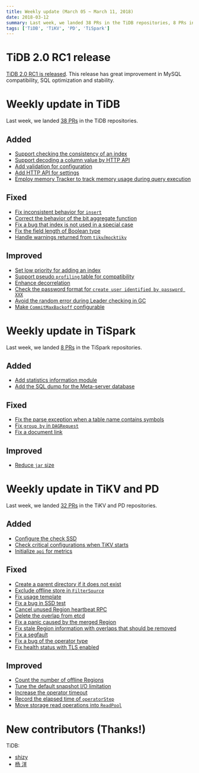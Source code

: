 ```yaml
---
title: Weekly update (March 05 ~ March 11, 2018)
date: 2018-03-12
summary: Last week, we landed 38 PRs in the TiDB repositories, 8 PRs in the TiSpark repositories, and  32 PRs in the TiKV and PD repositories.
tags: ['TiDB', 'TiKV', 'PD', 'TiSpark']
---
```


# TiDB 2.0 RC1 release

[TiDB 2.0 RC1 is released](https://pingcap.com/docs/dev/releases/2rc1/). This release has great improvement in MySQL compatibility, SQL optimization and stability.

# Weekly update in TiDB

Last week, we landed [38 PRs](https://github.com/search?utf8=%E2%9C%93&q=repo%3Apingcap%2Ftidb+is%3Apr+is%3Amerged+merged%3A2018-03-05..2018-03-11) in the TiDB repositories.

## Added

- [Support checking the consistency of an index](https://github.com/pingcap/tidb/pull/5932)
- [Support decoding a column value by HTTP API](https://github.com/pingcap/tidb/pull/5927)
- [Add validation for configuration](https://github.com/pingcap/tidb/pull/5864)
- [Add HTTP API for settings](https://github.com/pingcap/tidb/pull/5860)
- [Employ memory Tracker to track memory usage during query execution](https://github.com/pingcap/tidb/pull/5826)

## Fixed

- [Fix inconsistent behavior for `insert`](https://github.com/pingcap/tidb/pull/5968)
- [Correct the behavior of the bit aggregate function](https://github.com/pingcap/tidb/pull/5954)
- [Fix a bug that index is not used in a special case](https://github.com/pingcap/tidb/pull/5947)
- [Fix the field length of Boolean type](https://github.com/pingcap/tidb/pull/5944)
- [Handle warnings returned from `tikv`/`mocktikv`](https://github.com/pingcap/tidb/pull/5906)

## Improved

- [Set low priority for adding an index](https://github.com/pingcap/tidb/pull/5976)
- [Support pseudo `profiling` table for compatibility](https://github.com/pingcap/tidb/pull/5960)
- [Enhance decorrelation](https://github.com/pingcap/tidb/pull/5953)
- [Check the password format for `create user identified by password XXX`](https://github.com/pingcap/tidb/pull/5948)
- [Avoid the random error during Leader checking in GC](https://github.com/pingcap/tidb/pull/5816)
- [Make `CommitMaxBackoff` configurable](https://github.com/pingcap/tidb/pull/5764)

# Weekly update in TiSpark

Last week, we landed [8 PRs](https://github.com/pingcap/tispark/pulls?utf8=%E2%9C%93&q=is%3Apr+is%3Amerged+merged%3A2018-03-05..2018-03-11) in the TiSpark repositories.

## Added

* [Add statistics information module](https://github.com/pingcap/tispark/pull/244)
* [Add the SQL dump for the Meta-server database](https://github.com/pingcap/tispark/pull/247)

## Fixed

* [Fix the parse exception when a table name contains symbols](https://github.com/pingcap/tispark/pull/252)
* [Fix `group by` in `DAGRequest`](https://github.com/pingcap/tispark/pull/256)
* [Fix a document link](https://github.com/pingcap/tispark/pull/260)

## Improved

* [Reduce `jar` size](https://github.com/pingcap/tispark/pull/254)

# Weekly update in TiKV and PD

Last week, we landed [32 PRs](https://github.com/search?q=repo%3Apingcap%2Ftikv+repo%3Apingcap%2Fpd+is%3Apr+is%3Amerged+merged%3A2018-03-05..2018-03-11) in the TiKV and PD repositories.

## Added

- [Configure the check SSD](https://github.com/pingcap/tikv/pull/2747)
- [Check critical configurations when TiKV starts](https://github.com/pingcap/tikv/pull/2764)
- [Initialize `api` for metrics](https://github.com/pingcap/tikv/pull/2780)

## Fixed

- [Create a parent directory if it does not exist](https://github.com/pingcap/tikv/pull/2809)
- [Exclude offline store in `FilterSource`](https://github.com/pingcap/pd/pull/983)
- [Fix usage template](https://github.com/pingcap/pd/pull/982)
- [Fix a bug in SSD test](https://github.com/pingcap/tikv/pull/2802)
- [Cancel unused Region heartbeat RPC](https://github.com/pingcap/tikv/pull/2798)
- [Delete the overlap from etcd](https://github.com/pingcap/pd/pull/979)
- [Fix a panic caused by the merged Region](https://github.com/pingcap/pd/pull/978)
- [Fix stale Region information with overlaps that should be removed](https://github.com/pingcap/pd/pull/977)
- [Fix a segfault](https://github.com/pingcap/tikv/pull/2791)
- [Fix a bug of the operator type](https://github.com/pingcap/pd/pull/975)
- [Fix health status with TLS enabled](https://github.com/pingcap/pd/pull/969)

## Improved

- [Count the number of offline Regions](https://github.com/pingcap/pd/pull/986)
- [Tune the default snapshot I/O limitation](https://github.com/pingcap/tikv/pull/2808)
- [Increase the operator timeout](https://github.com/pingcap/pd/pull/981)
- [Record the elapsed time of `operatorStep`](https://github.com/pingcap/pd/pull/980)
- [Move storage read operations into `ReadPool`](https://github.com/pingcap/tikv/pull/2713)

# New contributors (Thanks!)

TiDB: 

- [shizy](https://github.com/colinback)
- [杨 洋](https://github.com/qxhy123)
